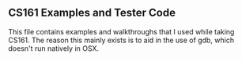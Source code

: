 ## CS161 Examples and Tester Code

This file contains examples and walkthroughs that I used while taking CS161. The reason this mainly exists is to aid in the use of gdb, which doesn't run natively in OSX. 

